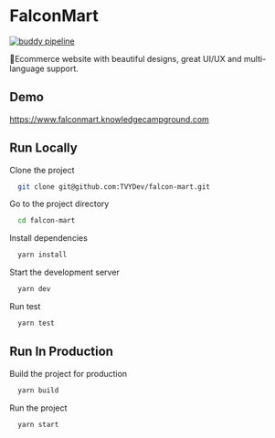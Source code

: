 # FalconMart

[![buddy pipeline](https://app.buddy.works/vannyou_tang/falcon-mart/pipelines/pipeline/343025/badge.svg?token=c48beede677e7988bf91d7909128290a65adf742b11fcc6d73b9a1562a4c0320 'buddy pipeline')](https://app.buddy.works/vannyou_tang/falcon-mart/pipelines/pipeline/343025)

🛒Ecommerce website with beautiful designs, great UI/UX and multi-language support.

## Demo

https://www.falconmart.knowledgecampground.com

## Run Locally

Clone the project

```bash
  git clone git@github.com:TVYDev/falcon-mart.git
```

Go to the project directory

```bash
  cd falcon-mart
```

Install dependencies

```bash
  yarn install
```

Start the development server

```bash
  yarn dev
```

Run test

```bash
  yarn test
```

## Run In Production

Build the project for production

```bash
  yarn build
```

Run the project

```bash
  yarn start
```
